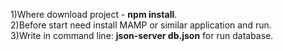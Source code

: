 1)Where download project - <b>npm install</b>. 
<br>
2)Before start need install MAMP or similar application and run.
<br>
3)Write in command line: <b>json-server db.json</b> for run database.
